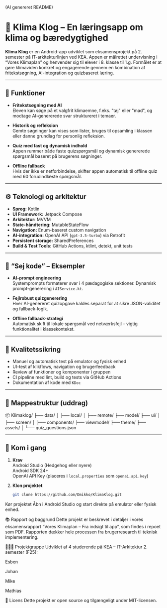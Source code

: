 (AI genereret README)

# 🌱 Klima Klog – En læringsapp om klima og bæredygtighed

**Klima Klog** er en Android-app udviklet som eksamensprojekt på 2. semester på IT-arkitekturlinjen ved KEA. Appen er målrettet undervisning i “Vores Klimaplan” og henvender sig til elever i 8. klasse til 1.g. Formålet er at gøre klimaviden konkret og engagerende gennem en kombination af fritekstsøgning, AI-integration og quizbaseret læring.

---

## 📲 Funktioner

- **Fritekstsøgning med AI**  
  Eleven kan søge på et valgfrit klimaemne, f.eks. "tøj" eller "mad", og modtage AI-genererede svar struktureret i temaer.

- **Historik og refleksion**  
  Gemte søgninger kan vises som lister, bruges til opsamling i klassen eller danne grundlag for personlig refleksion.

- **Quiz med fast og dynamisk indhold**  
  Appen rummer både faste quizspørgsmål og dynamisk genererede spørgsmål baseret på brugerens søgninger.

- **Offline fallback**  
  Hvis der ikke er netforbindelse, skifter appen automatisk til offline quiz med 60 forudindlæste spørgsmål.

---

## ⚙️ Teknologi og arkitektur

- **Sprog:** Kotlin  
- **UI Framework:** Jetpack Compose  
- **Arkitektur:** MVVM  
- **State-håndtering:** MutableStateFlow  
- **Navigation:** Enum-baseret custom navigation  
- **AI-integration:** OpenAI API (`gpt-3.5-turbo`) via Retrofit  
- **Persistent storage:** SharedPreferences  
- **Build & Test Tools:** GitHub Actions, ktlint, detekt, unit tests

---

## 🧠 “Sej kode” – Eksempler

- **AI-prompt engineering**  
  Systemprompts formaterer svar i 4 pædagogiske sektioner. Dynamisk prompt-generering i `AIService.kt`.

- **Fejlrobust quizgenerering**  
  Hver AI-genereret quizopgave kaldes separat for at sikre JSON-validitet og fallback-logik.

- **Offline fallback-strategi**  
  Automatisk skift til lokale spørgsmål ved netværksfejl – vigtig funktionalitet i klassekontekst.

---

## 🧪 Kvalitetssikring

- Manuel og automatisk test på emulator og fysisk enhed  
- UI-test af klikflows, navigation og brugerfeedback  
- Review af funktioner og komponenter i gruppen  
- CI pipeline med lint, build og tests via GitHub Actions  
- Dokumentation af kode med `KDoc`

---

## 🧭 Mappestruktur (uddrag)

📦 Klimaklog/
├── data/
│ ├── local/
│ ├── remote/
├── model/
├── ui/
│ ├── screen/
│ ├── components/
├── viewmodel/
├── theme/
├── assets/
│ └── quiz_questions.json


---

## 🚀 Kom i gang

1. **Krav**  
   Android Studio (Hedgehog eller nyere)  
   Android SDK 24+  
   OpenAI API Key (placeres i `local.properties` som `openai.api.key`)

2. **Klon projektet**
   ```bash
   git clone https://github.com/Dmikko/KlimaKlog.git
Kør projektet
Åbn i Android Studio og start direkte på emulator eller fysisk enhed.

📚 Rapport og baggrund
Dette projekt er beskrevet i detaljer i vores eksamensrapport “Vores Klimaplan – Fra indsigt til app”, som findes i repoet som PDF. Rapporten dækker hele processen fra brugerresearch til teknisk implementering.

🧑‍🤝‍🧑 Projektgruppe
Udviklet af 4 studerende på KEA – IT-Arkitektur 2. semester (F25):

Esben

Johan

Mike

Mathias

📝 Licens
Dette projekt er open source og tilgængeligt under MIT-licensen.
